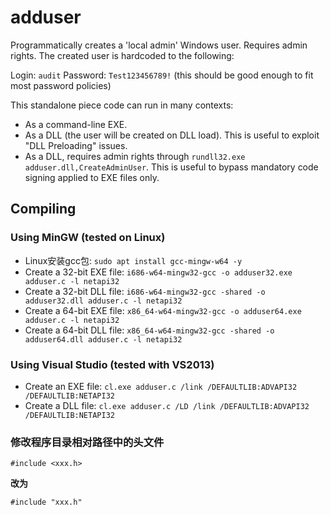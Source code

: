 # adduser

Programmatically creates a 'local admin' Windows user. Requires admin rights. The created user is hardcoded to the following:

Login: `audit`
Password: `Test123456789!` (this should be good enough to fit most password policies)

This standalone piece code can run in many contexts:
- As a command-line EXE.
- As a DLL (the user will be created on DLL load). This is useful to exploit "DLL Preloading" issues.
- As a DLL, requires admin rights through `rundll32.exe adduser.dll,CreateAdminUser`. This is useful to bypass mandatory code signing applied to EXE files only.

## Compiling
### Using MinGW (tested on Linux)

- Linux安装gcc包:
`sudo apt install gcc-mingw-w64 -y`
- Create a 32-bit EXE file:
`i686-w64-mingw32-gcc -o adduser32.exe adduser.c -l netapi32`
- Create a 32-bit DLL file:
`i686-w64-mingw32-gcc -shared -o adduser32.dll adduser.c -l netapi32`
- Create a 64-bit EXE file:
`x86_64-w64-mingw32-gcc -o adduser64.exe adduser.c -l netapi32`
- Create a 64-bit DLL file:
`x86_64-w64-mingw32-gcc -shared -o adduser64.dll adduser.c -l netapi32`

### Using Visual Studio (tested with VS2013)

- Create an EXE file:
`cl.exe adduser.c /link /DEFAULTLIB:ADVAPI32 /DEFAULTLIB:NETAPI32`
- Create a DLL file:
`cl.exe adduser.c /LD /link /DEFAULTLIB:ADVAPI32 /DEFAULTLIB:NETAPI32`
### 修改程序目录相对路径中的头文件
`#include <xxx.h>`

**改为**

`#include "xxx.h"`
